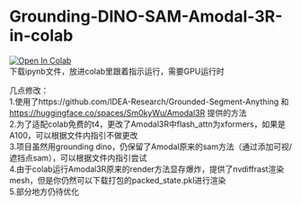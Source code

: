 # Grounding-DINO-SAM-Amodal-3R-in-colab
[![Open In Colab](https://colab.research.google.com/assets/colab-badge.svg)](
https://colab.research.google.com/github/michaelz9436/GroundingDINO_SAM_Amodal3R_in_colab/blob/main/DINO_SAM_Amodal3R.ipynb)  
下载ipynb文件，放进colab里跟着指示运行，需要GPU运行时

几点修改：  
1.使用了https://github.com/IDEA-Research/Grounded-Segment-Anything 和 https://huggingface.co/spaces/Sm0kyWu/Amodal3R 提供的方法  
2.为了适配colab免费的t4，更改了Amodal3R中flash_attn为xformers，如果是A100，可以根据文件内指引不做更改  
3.项目虽然用grounding dino，仍保留了Amodal原来的sam方法（通过添加可视/遮挡点sam），可以根据文件内指引尝试  
4.由于colab运行Amodal3R原来的render方法显存爆炸，提供了nvdiffrast渲染mesh，但是你仍然可以下载打包的packed_state.pkl进行渲染  
5.部分地方仍待优化
